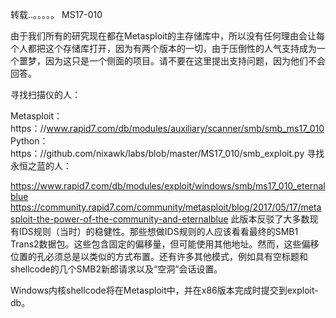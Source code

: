 转载..。。。。。
MS17-010

由于我们所有的研究现在都在Metasploit的主存储库中，所以没有任何理由会让每个人都把这个存储库打开，因为有两个版本的一切，由于压倒性的人气支持成为一个噩梦，因为这只是一个侧面的项目。请不要在这里提出支持问题，因为他们不会回答。

寻找扫描仪的人：

Metasploit：https：//www.rapid7.com/db/modules/auxiliary/scanner/smb/smb_ms17_010
Python：https：//github.com/nixawk/labs/blob/master/MS17_010/smb_exploit.py
寻找永恒之蓝的人：

https://www.rapid7.com/db/modules/exploit/windows/smb/ms17_010_eternalblue
https://community.rapid7.com/community/metasploit/blog/2017/05/17/metasploit-the-power-of-the-community-and-eternalblue
此版本反驳了大多数现有IDS规则（当时）的稳健性。那些想做IDS规则的人应该看看最终的SMB1 Trans2数据包。这些包含固定的偏移量，但可能使用其他地址。然而，这些偏移位置的孔必须总是以类似的方式布置。还有许多其他模式，例如具有空标题和shellcode的几个SMB2新郎请求以及“空洞”会话设置。

Windows内核shellcode将在Metasploit中，并在x86版本完成时提交到exploit-db。
